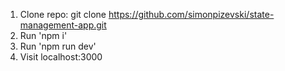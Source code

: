 1. Clone repo: git clone https://github.com/simonpizevski/state-management-app.git
2. Run 'npm i'
3. Run 'npm run dev'
4. Visit localhost:3000
